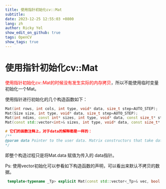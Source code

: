 ```yaml
---
title: 使用指针初始化cv::Mat
subtitle:
date: 2023-12-25 12:55:03 +0800
lang: zh
author: Ricky Yel
show_edit_on_github: true
tags: OpenCV
show_tags: true
---
```


<!--more-->

# 使用指针初始化cv::Mat

<font color = red>使用指针初始化cv::Mat的时候没有发生实际的内存拷贝</font>，所以不能使用临时变量初始化一个Mat。

使用指针进行初始化的几个构造函数如下：

```cpp
Mat(int rows, int cols, int type, void* data, size_t step=AUTO_STEP);
Mat(Size size, int type, void* data, size_t step=AUTO_STEP);
Mat(int ndims, const int* sizes, int type, void* data, const size_t* steps=0);
Mat(const std::vector<int>& sizes, int type, void* data, const size_t* steps=0);

# 它们的函数注释上，对于data的解释都是一样的：
/**
@param data Pointer to the user data. Matrix constructors that take data and step parameters do not allocate matrix data. Instead, they just initialize the matrix header that points to the specified data, which means that no data is copied. This operation is very efficient and can be used to process external data using OpenCV functions. The external data is not automatically deallocated, so you should take care of it.
*/
```

即整个构造过程只是将Mat.data 赋值为传入的 data指针。



Ps: 使用vector初始化可以参看如下构造函数的声明，可以看出来默认不拷贝的数据。

```cpp
 template<typename _Tp> explicit Mat(const std::vector<_Tp>& vec, bool copyData=false);
```

